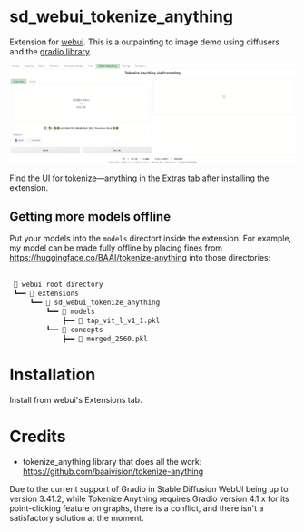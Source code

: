 # sd_webui_tokenize_anything

Extension for [webui](https://github.com/AUTOMATIC1111/stable-diffusion-webui). This is a outpainting to image demo using diffusers and the [gradio library](https://github.com/gradio-app/gradio). 


![](preview.png)

Find the UI for tokenize—anything in the Extras tab after installing the extension.

## Getting more models offline
Put your models into the `models` directort inside the extension. For example, my model can be
made fully offline by placing fines from https://huggingface.co/BAAI/tokenize-anything into those directories:

```

 📁 webui root directory
 ┗━━ 📁 extensions
     ┗━━ 📁 sd_webui_tokenize_anything
         ┗━━ 📁 models                           
             ┣━━ 📄 tap_vit_l_v1_1.pkl             
         ┗━━ 📁 concepts                           
             ┣━━ 📄 merged_2560.pkl 
```


# Installation

Install from webui's Extensions tab.

# Credits

* tokenize_anything library that does all the work: https://github.com/baaivision/tokenize-anything

Due to the current support of Gradio in Stable Diffusion WebUI being up to version 3.41.2, while Tokenize Anything requires Gradio version 4.1.x for its point-clicking feature on graphs, there is a conflict, and there isn't a satisfactory solution at the moment.
